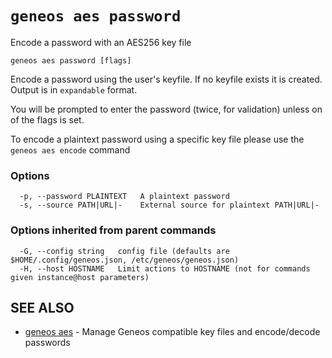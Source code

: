# `geneos aes password`

Encode a password with an AES256 key file

```text
geneos aes password [flags]
```

Encode a password using the user's keyfile. If no keyfile exists it is
created. Output is in `expandable` format.

You will be prompted to enter the password (twice, for validation)
unless on of the flags is set.

To encode a plaintext password using a specific key file please use the
`geneos aes encode` command

### Options

```text
  -p, --password PLAINTEXT   A plaintext password
  -s, --source PATH|URL|-    External source for plaintext PATH|URL|-
```

### Options inherited from parent commands

```text
  -G, --config string   config file (defaults are $HOME/.config/geneos.json, /etc/geneos/geneos.json)
  -H, --host HOSTNAME   Limit actions to HOSTNAME (not for commands given instance@host parameters)
```

## SEE ALSO

* [geneos aes](geneos_aes.md)	 - Manage Geneos compatible key files and encode/decode passwords
